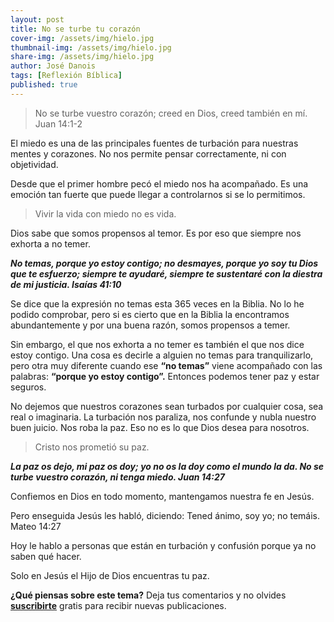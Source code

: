 ```yaml
---
layout: post
title: No se turbe tu corazón
cover-img: /assets/img/hielo.jpg
thumbnail-img: /assets/img/hielo.jpg
share-img: /assets/img/hielo.jpg
author: José Danois
tags: [Reflexión Bíblica] 
published: true
---
```

>No se turbe vuestro corazón; creed en Dios, creed también en mí. Juan 14:1-2

El miedo es una de las principales fuentes de turbación para nuestras mentes y corazones. No nos permite pensar correctamente, ni con objetividad.

Desde que el primer hombre pecó el miedo nos ha acompañado. Es una emoción tan fuerte que puede llegar a controlarnos si se lo permitimos.

> Vivir la vida con miedo no es vida.

Dios sabe que somos propensos al temor. Es por eso que siempre nos exhorta a no temer.

_**No temas, porque yo estoy contigo; no desmayes, porque yo soy tu Dios que te esfuerzo; siempre te ayudaré, siempre te sustentaré con la diestra de mi justicia. Isaías 41:10**_

Se dice que la expresión no temas esta 365 veces en la Biblia. No lo he podido comprobar, pero si es cierto que en la Biblia la encontramos abundantemente y por una buena razón, somos propensos a temer.

Sin embargo, el que nos exhorta a no temer es también el que nos dice estoy contigo. Una cosa es decirle a alguien no temas para tranquilizarlo, pero otra muy diferente cuando ese **“no temas”** viene acompañado con las palabras: **“porque yo estoy contigo”.** Entonces podemos tener paz y estar seguros.

No dejemos que nuestros corazones sean turbados por cualquier cosa, sea real o imaginaria. La turbación nos paraliza, nos confunde y nubla nuestro buen juicio. Nos roba la paz. Eso no es lo que Dios desea para nosotros.

> Cristo nos prometió su paz.

_**La paz os dejo, mi paz os doy; yo no os la doy como el mundo la da. No se turbe vuestro corazón, ni tenga miedo. Juan 14:27**_

Confiemos en Dios en todo momento, mantengamos nuestra fe en Jesús.

Pero enseguida Jesús les habló, diciendo: Tened ánimo, soy yo; no temáis. Mateo 14:27

Hoy le hablo a personas que están en turbación y confusión porque ya no saben qué hacer.

Solo en Jesús el Hijo de Dios encuentras tu paz.

**¿Qué piensas sobre este tema?** Deja tus comentarios y no olvides **[suscribirte](https://www.feedio.co/@jdanois)** gratis para recibir nuevas publicaciones.
<!--stackedit_data:
eyJoaXN0b3J5IjpbOTAwNjE5NzI1XX0=
-->
